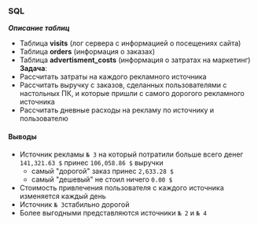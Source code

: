 ### SQL
***Описание таблиц***
* Таблица **visits** (лог сервера с информацией о посещениях сайта)
* Таблица **orders** (информация о заказах)
* Таблица **advertisment_costs** (информация о затратах на маркетинг)
**Задача**:
* Рассчитать затраты на каждого рекламного источника
* Рассчитать выручку с заказов, сделанных пользователями с настольных ПК, и которые пришли с самого дорогого рекламного источника
* Рассчитать дневные расходы на рекламу по источнику и пользователю
#### Выводы
* Источник рекламы `№ 3` на который потратили больше всего денег `141,321.63 $` принес `106,058.86 $` выручки
  * самый "дорогой" заказ принес `2,633.28 $`
  * самый "дешевый" не стоил ничего `0.00 $`
* Стоимость привлечения пользователя с каждого источника изменяется каждый день  
* Источник `№ 3`стабильно дорогой
* Более выгодными представляются источники `№ 2` и `№ 4`